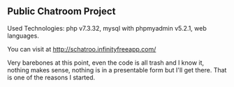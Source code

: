 Public Chatroom Project
----------------------------------
Used Technologies: php v7.3.32, mysql with phpmyadmin v5.2.1, web languages.

You can visit at http://schatroo.infinityfreeapp.com/

Very barebones at this point, even the code is all trash and I know it, nothing makes sense,
nothing is in a presentable form but I'll get there. That is one of the reasons I started.
